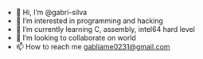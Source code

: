 - 👋 Hi, I’m @gabri-silva
- 👀 I’m interested in programming and hacking
- 🌱 I’m currently learning C, assembly, intel64 hard level
- 💞️ I’m looking to collaborate on world
- 📫 How to reach me gabliame0231@gmail.com

<!---
gabri-silva/gabri-silva is a ✨ special ✨ repository because its `README.md` (this file) appears on your GitHub profile.
You can click the Preview link to take a look at your changes.
--->
